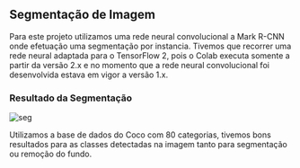 <h2>Segmentação de Imagem</h2>

Para este projeto utilizamos uma rede neural convolucional a Mark R-CNN onde efetuação uma segmentação por
instancia. Tivemos que recorrer uma rede neural adaptada para o TensorFlow 2, pois o Colab executa somente 
a partir da versão 2.x e no momento que a rede neural convolucional foi desenvolvida estava em vigor a versão
1.x.

<h3>Resultado da Segmentação</h3>

![seg](https://github.com/RenanNB360/Visao_Computacional_Colab/assets/87036785/89ad2aac-1ef5-4875-9506-5b10cb0312b5)

Utilizamos a base de dados do Coco com 80 categorias, tivemos bons resultados para as classes detectadas na imagem tanto 
para segmentação ou remoção do fundo.
